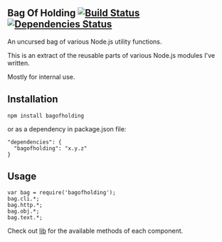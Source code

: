 Bag Of Holding [![Build Status](https://secure.travis-ci.org/cliffano/bagofholding.png?branch=master)](http://travis-ci.org/cliffano/bagofholding) [![Dependencies Status](https://david-dm.org/cliffano/bagofholding.png)](http://david-dm.org/cliffano/bagofholding)
--------------

An uncursed bag of various Node.js utility functions.

This is an extract of the reusable parts of various Node.js modules I've written.

Mostly for internal use.

Installation
------------

    npm install bagofholding

or as a dependency in package.json file:

    "dependencies": {
      "bagofholding": "x.y.z"
    }

Usage
-----

    var bag = require('bagofholding');
    bag.cli.*;
    bag.http.*;
    bag.obj.*;
    bag.text.*;

Check out [lib](https://github.com/cliffano/bagofholding/tree/master/lib) for the available methods of each component.
